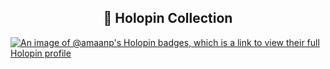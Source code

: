 

<h2 align="center"> 📛 Holopin Collection</h2>
 
 [![An image of @amaanp's Holopin badges, which is a link to view their full Holopin profile](https://holopin.me/amaanp)](https://holopin.io/@amaanp)
 
 
